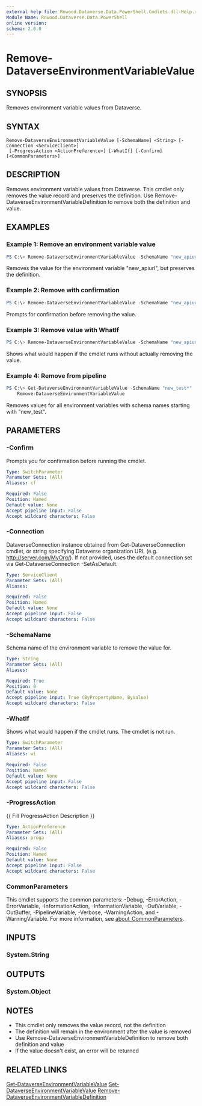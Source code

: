 ```yaml
---
external help file: Rnwood.Dataverse.Data.PowerShell.Cmdlets.dll-Help.xml
Module Name: Rnwood.Dataverse.Data.PowerShell
online version:
schema: 2.0.0
---
```


# Remove-DataverseEnvironmentVariableValue

## SYNOPSIS
Removes environment variable values from Dataverse.

## SYNTAX

```
Remove-DataverseEnvironmentVariableValue [-SchemaName] <String> [-Connection <ServiceClient>]
 [-ProgressAction <ActionPreference>] [-WhatIf] [-Confirm] [<CommonParameters>]
```

## DESCRIPTION
Removes environment variable values from Dataverse. This cmdlet only removes the value record and preserves the definition.
Use Remove-DataverseEnvironmentVariableDefinition to remove both the definition and value.

## EXAMPLES

### Example 1: Remove an environment variable value
```powershell
PS C:\> Remove-DataverseEnvironmentVariableValue -SchemaName "new_apiurl"
```

Removes the value for the environment variable "new_apiurl", but preserves the definition.

### Example 2: Remove with confirmation
```powershell
PS C:\> Remove-DataverseEnvironmentVariableValue -SchemaName "new_apiurl" -Confirm
```

Prompts for confirmation before removing the value.

### Example 3: Remove value with WhatIf
```powershell
PS C:\> Remove-DataverseEnvironmentVariableValue -SchemaName "new_apiurl" -WhatIf
```

Shows what would happen if the cmdlet runs without actually removing the value.

### Example 4: Remove from pipeline
```powershell
PS C:\> Get-DataverseEnvironmentVariableValue -SchemaName "new_test*" | 
    Remove-DataverseEnvironmentVariableValue
```

Removes values for all environment variables with schema names starting with "new_test".

## PARAMETERS

### -Confirm
Prompts you for confirmation before running the cmdlet.

```yaml
Type: SwitchParameter
Parameter Sets: (All)
Aliases: cf

Required: False
Position: Named
Default value: None
Accept pipeline input: False
Accept wildcard characters: False
```

### -Connection
DataverseConnection instance obtained from Get-DataverseConnection cmdlet, or string specifying Dataverse organization URL (e.g. http://server.com/MyOrg/). If not provided, uses the default connection set via Get-DataverseConnection -SetAsDefault.

```yaml
Type: ServiceClient
Parameter Sets: (All)
Aliases:

Required: False
Position: Named
Default value: None
Accept pipeline input: False
Accept wildcard characters: False
```

### -SchemaName
Schema name of the environment variable to remove the value for.

```yaml
Type: String
Parameter Sets: (All)
Aliases:

Required: True
Position: 0
Default value: None
Accept pipeline input: True (ByPropertyName, ByValue)
Accept wildcard characters: False
```

### -WhatIf
Shows what would happen if the cmdlet runs. The cmdlet is not run.

```yaml
Type: SwitchParameter
Parameter Sets: (All)
Aliases: wi

Required: False
Position: Named
Default value: None
Accept pipeline input: False
Accept wildcard characters: False
```

### -ProgressAction
{{ Fill ProgressAction Description }}

```yaml
Type: ActionPreference
Parameter Sets: (All)
Aliases: proga

Required: False
Position: Named
Default value: None
Accept pipeline input: False
Accept wildcard characters: False
```

### CommonParameters
This cmdlet supports the common parameters: -Debug, -ErrorAction, -ErrorVariable, -InformationAction, -InformationVariable, -OutVariable, -OutBuffer, -PipelineVariable, -Verbose, -WarningAction, and -WarningVariable. For more information, see [about_CommonParameters](http://go.microsoft.com/fwlink/?LinkID=113216).

## INPUTS

### System.String
## OUTPUTS

### System.Object
## NOTES
- This cmdlet only removes the value record, not the definition
- The definition will remain in the environment after the value is removed
- Use Remove-DataverseEnvironmentVariableDefinition to remove both definition and value
- If the value doesn't exist, an error will be returned

## RELATED LINKS

[Get-DataverseEnvironmentVariableValue](Get-DataverseEnvironmentVariableValue.md)
[Set-DataverseEnvironmentVariableValue](Set-DataverseEnvironmentVariableValue.md)
[Remove-DataverseEnvironmentVariableDefinition](Remove-DataverseEnvironmentVariableDefinition.md)
